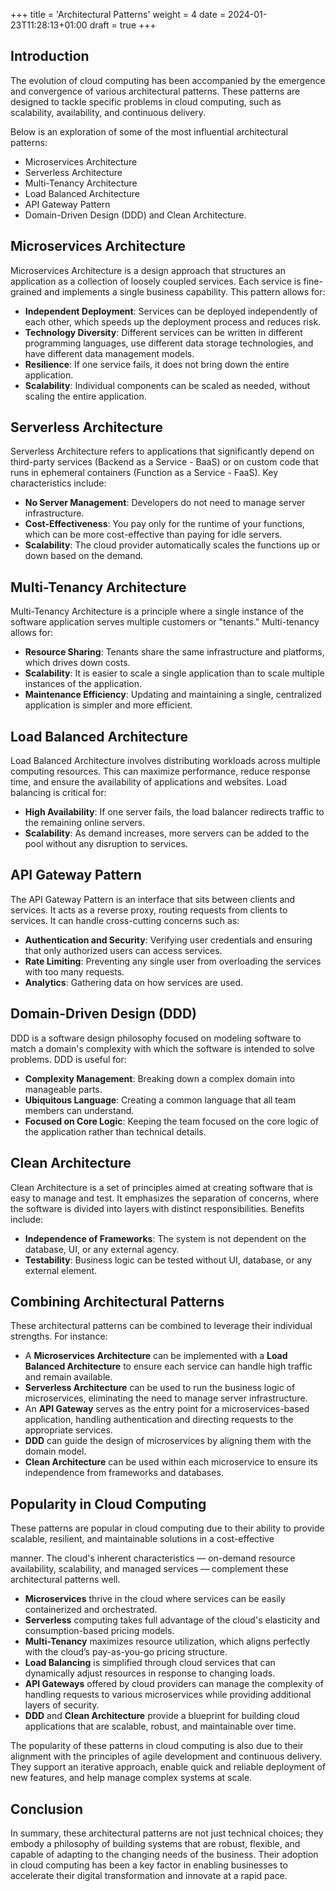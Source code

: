 +++
title = 'Architectural Patterns'
weight = 4
date = 2024-01-23T11:28:13+01:00
draft = true
+++

## Introduction

The evolution of cloud computing has been accompanied by the emergence and convergence of various architectural patterns. These patterns are designed to tackle specific problems in cloud computing, such as scalability, availability, and continuous delivery. 

Below is an exploration of some of the most influential architectural patterns: 

- Microservices Architecture
- Serverless Architecture
- Multi-Tenancy Architecture
- Load Balanced Architecture
- API Gateway Pattern
- Domain-Driven Design (DDD) and Clean Architecture.

## Microservices Architecture

Microservices Architecture is a design approach that structures an application as a collection of loosely coupled services. Each service is fine-grained and implements a single business capability. This pattern allows for:

- **Independent Deployment**: Services can be deployed independently of each other, which speeds up the deployment process and reduces risk.
- **Technology Diversity**: Different services can be written in different programming languages, use different data storage technologies, and have different data management models.
- **Resilience**: If one service fails, it does not bring down the entire application.
- **Scalability**: Individual components can be scaled as needed, without scaling the entire application.

## Serverless Architecture

Serverless Architecture refers to applications that significantly depend on third-party services (Backend as a Service - BaaS) or on custom code that runs in ephemeral containers (Function as a Service - FaaS). Key characteristics include:

- **No Server Management**: Developers do not need to manage server infrastructure.
- **Cost-Effectiveness**: You pay only for the runtime of your functions, which can be more cost-effective than paying for idle servers.
- **Scalability**: The cloud provider automatically scales the functions up or down based on the demand.

## Multi-Tenancy Architecture

Multi-Tenancy Architecture is a principle where a single instance of the software application serves multiple customers or "tenants." Multi-tenancy allows for:

- **Resource Sharing**: Tenants share the same infrastructure and platforms, which drives down costs.
- **Scalability**: It is easier to scale a single application than to scale multiple instances of the application.
- **Maintenance Efficiency**: Updating and maintaining a single, centralized application is simpler and more efficient.

## Load Balanced Architecture

Load Balanced Architecture involves distributing workloads across multiple computing resources. This can maximize performance, reduce response time, and ensure the availability of applications and websites. Load balancing is critical for:

- **High Availability**: If one server fails, the load balancer redirects traffic to the remaining online servers.
- **Scalability**: As demand increases, more servers can be added to the pool without any disruption to services.

## API Gateway Pattern

The API Gateway Pattern is an interface that sits between clients and services. It acts as a reverse proxy, routing requests from clients to services. It can handle cross-cutting concerns such as:

- **Authentication and Security**: Verifying user credentials and ensuring that only authorized users can access services.
- **Rate Limiting**: Preventing any single user from overloading the services with too many requests.
- **Analytics**: Gathering data on how services are used.

## Domain-Driven Design (DDD)

DDD is a software design philosophy focused on modeling software to match a domain's complexity with which the software is intended to solve problems. DDD is useful for:

- **Complexity Management**: Breaking down a complex domain into manageable parts.
- **Ubiquitous Language**: Creating a common language that all team members can understand.
- **Focused on Core Logic**: Keeping the team focused on the core logic of the application rather than technical details.

## Clean Architecture

Clean Architecture is a set of principles aimed at creating software that is easy to manage and test. It emphasizes the separation of concerns, where the software is divided into layers with distinct responsibilities. Benefits include:

- **Independence of Frameworks**: The system is not dependent on the database, UI, or any external agency.
- **Testability**: Business logic can be tested without UI, database, or any external element.

## Combining Architectural Patterns

These architectural patterns can be combined to leverage their individual strengths. For instance:

- A **Microservices Architecture** can be implemented with a **Load Balanced Architecture** to ensure each service can handle high traffic and remain available.
- **Serverless Architecture** can be used to run the business logic of microservices, eliminating the need to manage server infrastructure.
- An **API Gateway** serves as the entry point for a microservices-based application, handling authentication and directing requests to the appropriate services.
- **DDD** can guide the design of microservices by aligning them with the domain model.
- **Clean Architecture** can be used within each microservice to ensure its independence from frameworks and databases.

## Popularity in Cloud Computing

These patterns are popular in cloud computing due to their ability to provide scalable, resilient, and maintainable solutions in a cost-effective

 manner. The cloud's inherent characteristics — on-demand resource availability, scalability, and managed services — complement these architectural patterns well.

- **Microservices** thrive in the cloud where services can be easily containerized and orchestrated.
- **Serverless** computing takes full advantage of the cloud's elasticity and consumption-based pricing models.
- **Multi-Tenancy** maximizes resource utilization, which aligns perfectly with the cloud’s pay-as-you-go pricing structure.
- **Load Balancing** is simplified through cloud services that can dynamically adjust resources in response to changing loads.
- **API Gateways** offered by cloud providers can manage the complexity of handling requests to various microservices while providing additional layers of security.
- **DDD** and **Clean Architecture** provide a blueprint for building cloud applications that are scalable, robust, and maintainable over time.

The popularity of these patterns in cloud computing is also due to their alignment with the principles of agile development and continuous delivery. They support an iterative approach, enable quick and reliable deployment of new features, and help manage complex systems at scale.

## Conclusion

In summary, these architectural patterns are not just technical choices; they embody a philosophy of building systems that are robust, flexible, and capable of adapting to the changing needs of the business. Their adoption in cloud computing has been a key factor in enabling businesses to accelerate their digital transformation and innovate at a rapid pace.